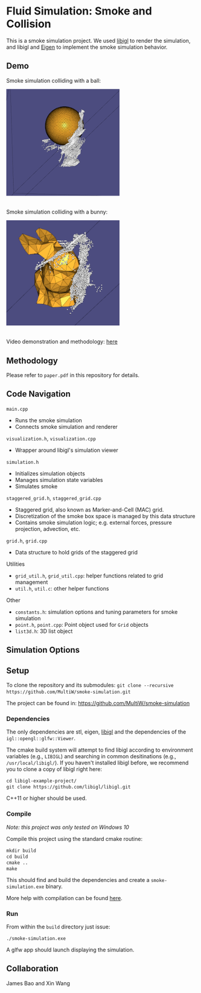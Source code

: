 # Fluid Simulation: Smoke and Collision

This is a smoke simulation project. We used [libigl](http://libigl.github.io/libigl/) to render the simulation, 
and libigl and [Eigen](http://eigen.tuxfamily.org/index.php?title=Main_Page) to implement the smoke simulation behavior. 

## Demo
Smoke simulation colliding with a ball:

<img src="./image/ball.png" alt="drawing" width="300">
<br/>
<br/>

Smoke simulation colliding with a bunny:

<img src="./image/bunny.png" alt="drawing" width="300">
<br/>
<br/>

Video demonstration and methodology: [here](https://youtu.be/lMkeVszKhB4)

## Methodology

Please refer to ```paper.pdf``` in this repository for details.

## Code Navigation

```main.cpp```
* Runs the smoke simulation
* Connects smoke simulation and renderer

```visualization.h```, ```visualization.cpp```
* Wrapper around libigl's simulation viewer

```simulation.h```
* Initializes simulation objects
* Manages simulation state variables
* Simulates smoke

```staggered_grid.h```, ```staggered_grid.cpp```
* Staggered grid, also known as Marker-and-Cell (MAC) grid.
* Discretization of the smoke box space is managed by this data structure
* Contains smoke simulation logic; e.g. external forces, pressure projection, advection, etc.

```grid.h```, ```grid.cpp```
* Data structure to hold grids of the staggered grid

Utilities
* ```grid_util.h```, ```grid_util.cpp```: helper functions related to grid management
* ```util.h```, ```util.c```: other helper functions

Other
* ```constants.h```: simulation options and tuning parameters for smoke simulation
* ```point.h```, ```point.cpp```: Point object used for ```Grid``` objects
* ```list3d.h```: 3D list object

## Simulation Options


## Setup

To clone the repository and its submodules: ```git clone --recursive https://github.com/MultiW/smoke-simulation.git```

The project can be found in: https://github.com/MultiW/smoke-simulation

### Dependencies
The only dependencies are stl, eigen, [libigl](http://libigl.github.io/libigl/) and
the dependencies of the `igl::opengl::glfw::Viewer`.

The cmake build system will attempt to find libigl according to environment variables (e.g., `LIBIGL`) and searching in common desitinations (e.g., `/usr/local/libigl/`). If you haven't installed libigl before, we recommend you to clone a copy of libigl right here:

    cd libigl-example-project/
    git clone https://github.com/libigl/libigl.git

C++11 or higher should be used.

### Compile
_Note: this project was only tested on Windows 10_

Compile this project using the standard cmake routine:

    mkdir build
    cd build
    cmake ..
    make

This should find and build the dependencies and create a `smoke-simulation.exe` binary.

More help with compilation can be found [here](http://libigl.github.io/libigl/tutorial/).

### Run

From within the `build` directory just issue:

    ./smoke-simulation.exe

A glfw app should launch displaying the simulation.

## Collaboration
James Bao and Xin Wang
